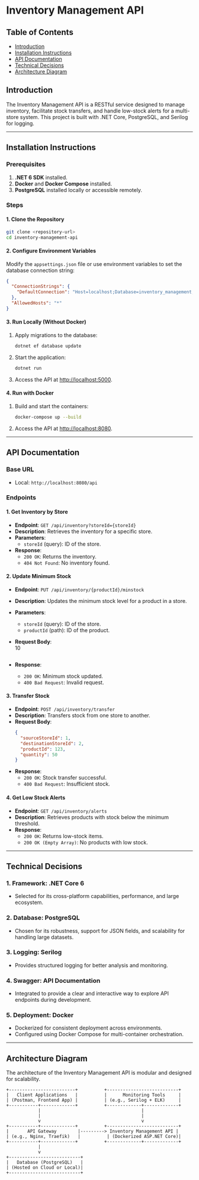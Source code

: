 # Inventory Management API

## Table of Contents
- [Introduction](#introduction)
- [Installation Instructions](#installation-instructions)
- [API Documentation](#api-documentation)
- [Technical Decisions](#technical-decisions)
- [Architecture Diagram](#architecture-diagram)

## Introduction
The Inventory Management API is a RESTful service designed to manage inventory, facilitate stock transfers, and handle low-stock alerts for a multi-store system. This project is built with .NET Core, PostgreSQL, and Serilog for logging.

---

## Installation Instructions

### Prerequisites
1. **.NET 6 SDK** installed.
2. **Docker** and **Docker Compose** installed.
3. **PostgreSQL** installed locally or accessible remotely.

### Steps

#### 1. Clone the Repository
```bash
git clone <repository-url>
cd inventory-management-api
```

#### 2. Configure Environment Variables
Modify the `appsettings.json` file or use environment variables to set the database connection string:
```json
{
  "ConnectionStrings": {
    "DefaultConnection": "Host=localhost;Database=inventory_management;Username=postgres;Password=password"
  },
  "AllowedHosts": "*"
}
```

#### 3. Run Locally (Without Docker)
1. Apply migrations to the database:
   ```bash
   dotnet ef database update
   ```
2. Start the application:
   ```bash
   dotnet run
   ```
3. Access the API at [http://localhost:5000](http://localhost:5000).

#### 4. Run with Docker
1. Build and start the containers:
   ```bash
   docker-compose up --build
   ```
2. Access the API at [http://localhost:8080](http://localhost:8080).

---

## API Documentation

### Base URL
- Local: `http://localhost:8080/api`

### Endpoints

#### **1. Get Inventory by Store**
- **Endpoint**: `GET /api/inventory?storeId={storeId}`
- **Description**: Retrieves the inventory for a specific store.
- **Parameters**:
  - `storeId` (query): ID of the store.
- **Response**:
  - `200 OK`: Returns the inventory.
  - `404 Not Found`: No inventory found.

#### **2. Update Minimum Stock**
- **Endpoint**: `PUT /api/inventory/{productId}/minstock`
- **Description**: Updates the minimum stock level for a product in a store.
- **Parameters**:
  - `storeId` (query): ID of the store.
  - `productId` (path): ID of the product.
- **Request Body**:  
    10
  
  ```
- **Response**:
  - `200 OK`: Minimum stock updated.
  - `400 Bad Request`: Invalid request.

#### **3. Transfer Stock**
- **Endpoint**: `POST /api/inventory/transfer`
- **Description**: Transfers stock from one store to another.
- **Request Body**:
  ```json
  {
    "sourceStoreId": 1,
    "destinationStoreId": 2,
    "productId": 123,
    "quantity": 50
  }
  ```
- **Response**:
  - `200 OK`: Stock transfer successful.
  - `400 Bad Request`: Insufficient stock.

#### **4. Get Low Stock Alerts**
- **Endpoint**: `GET /api/inventory/alerts`
- **Description**: Retrieves products with stock below the minimum threshold.
- **Response**:
  - `200 OK`: Returns low-stock items.
  - `200 OK (Empty Array)`: No products with low stock.

---

## Technical Decisions

### 1. **Framework**: .NET Core 6
- Selected for its cross-platform capabilities, performance, and large ecosystem.

### 2. **Database**: PostgreSQL
- Chosen for its robustness, support for JSON fields, and scalability for handling large datasets.

### 3. **Logging**: Serilog
- Provides structured logging for better analysis and monitoring.

### 4. **Swagger**: API Documentation
- Integrated to provide a clear and interactive way to explore API endpoints during development.

### 5. **Deployment**: Docker
- Dockerized for consistent deployment across environments.
- Configured using Docker Compose for multi-container orchestration.

---

## Architecture Diagram
The architecture of the Inventory Management API is modular and designed for scalability.

```text
+-------------------------+          +---------------------------+
|   Client Applications   |          |      Monitoring Tools     |
| (Postman, Frontend App) |          | (e.g., Serilog + ELK)     |
+-----------+-------------+          +-------------+-------------+
            |                                      |
            |                                      |
            v                                      v
+-----------+-------------+          +---------------------------+
|       API Gateway        |---------> Inventory Management API |
| (e.g., Nginx, Traefik)   |          | (Dockerized ASP.NET Core)|
+-----------+-------------+          +-------------+-------------+
            |
            v
+---------------------------+
|   Database (PostgreSQL)   |
| (Hosted on Cloud or Local)|
+---------------------------+
```


